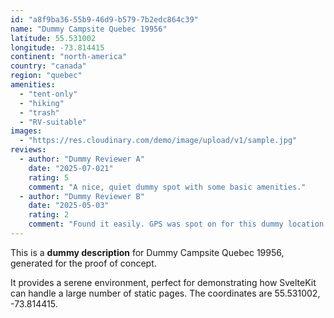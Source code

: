 ```yaml
---
id: "a8f9ba36-55b9-46d9-b579-7b2edc864c39"
name: "Dummy Campsite Quebec 19956"
latitude: 55.531002
longitude: -73.814415
continent: "north-america"
country: "canada"
region: "quebec"
amenities:
  - "tent-only"
  - "hiking"
  - "trash"
  - "RV-suitable"
images:
  - "https://res.cloudinary.com/demo/image/upload/v1/sample.jpg"
reviews:
  - author: "Dummy Reviewer A"
    date: "2025-07-021"
    rating: 5
    comment: "A nice, quiet dummy spot with some basic amenities."
  - author: "Dummy Reviewer B"
    date: "2025-05-03"
    rating: 2
    comment: "Found it easily. GPS was spot on for this dummy location."
---
```


This is a **dummy description** for Dummy Campsite Quebec 19956, generated for the proof of concept.

It provides a serene environment, perfect for demonstrating how SvelteKit can handle a large number of static pages. The coordinates are 55.531002, -73.814415.
